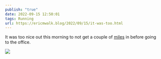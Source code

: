 ```yaml
---
publish: "true"
date: 2022-09-15 12:50:01
tags: Running
url: https://ericmwalk.blog/2022/09/15/it-was-too.html
---
```


It was too nice out this morning to not get a couple of [miles](http://www.strava.com/activities/7811907617) in before going to the office.

![](https://ericmwalk.blog/uploads/2022/d0b2e8d5e2.jpg)